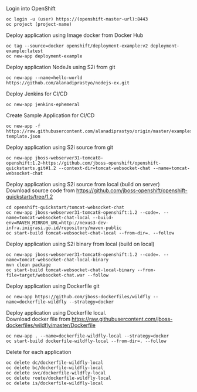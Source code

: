 Login into OpenShift
```
oc login -u (user) https://(openshift-master-url):8443
oc project (project-name)
```
Deploy application using Image docker from Docker Hub
```
oc tag --source=docker openshift/deployment-example:v2 deployment-example:latest
oc new-app deployment-example
```
Deploy application NodeJs using S2i from git
```
oc new-app --name=hello-world https://github.com/alanadiprastyo/nodejs-ex.git
```

Deploy Jenkins for CI/CD
```
oc new-app jenkins-ephemeral
```

Create Sample Application for CI/CD
```
oc new-app -f https://raw.githubusercontent.com/alanadiprastyo/origin/master/examples/jenkins/application-template.json
```

Deploy application using S2i source from git
```
oc new-app jboss-webserver31-tomcat8-openshift:1.2~https://github.com/jboss-openshift/openshift-quickstarts.git#1.2 --context-dir=tomcat-websocket-chat --name=tomcat-websocket-chat
```

Deploy application using S2i source from local (build on server)  
Download source code from https://github.com/jboss-openshift/openshift-quickstarts/tree/1.2
```
cd openshift-quickstart/tomcat-websocket-chat
oc new-app jboss-webserver31-tomcat8-openshift:1.2 --code=. --name=tomcat-websocket-chat-local --build-env=MAVEN_MIRROR_URL=http://nexus3-dev-infra.imigrasi.go.id/repository/maven-public
oc start-build tomcat-websocket-chat-local --from-dir=. --follow
```

Deploy application using S2i binary from local (build on local)
```
oc new-app jboss-webserver31-tomcat8-openshift:1.2 --code=. --name=tomcat-websocket-chat-local-binary
mvn clean package
oc start-build tomcat-websocket-chat-local-binary --from-file=target/websocket-chat.war --follow
```

Deploy application using Dockerfile git
```
oc new-app https://github.com/jboss-dockerfiles/wildfly --name=dockerfile-wildfly --strategy=docker
```
Deploy application using Dockerfile local.  
Download docker file from https://raw.githubusercontent.com/jboss-dockerfiles/wildfly/master/Dockerfile
```
oc new-app . --name=dockerfile-wildfly-local --strategy=docker
oc start-build dockerfile-wildfly-local --from-dir=. --follow
```

Delete for each application
```
oc delete dc/dockerfile-wildfly-local
oc delete bc/dockerfile-wildfly-local
oc delete svc/dockerfile-wildfly-local
oc delete route/dockerfile-wildfly-local
oc delete is/dockerfile-wildfly-local
```
